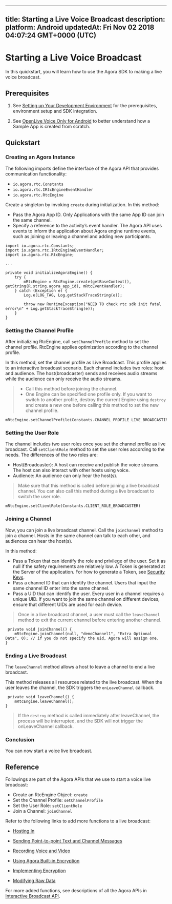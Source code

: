
---
title: Starting a Live Voice Broadcast
description: 
platform: Android
updatedAt: Fri Nov 02 2018 04:07:24 GMT+0000 (UTC)
---
# Starting a Live Voice Broadcast
In this quickstart, you will learn how to use the Agora SDK to making a live voice broadcast.

## Prerequisites

1.  See [Setting up Your Development Environment](../../en/Quickstart%20Guide/android_audio.md) for the prerequisites, environment setup and SDK integration.

2.  See [OpenLive Voice Only for Android](https://github.com/AgoraIO/Basic-Audio-Broadcasting/tree/master/OpenLive-Voice-Only-Android) to better understand how a Sample App is created from scratch.


## Quickstart

### Creating an Agora Instance

The following imports define the interface of the Agora API that provides communication functionality:

-   `io.agora.rtc.Constants`
-   `io.agora.rtc.IRtcEngineEventHandler`
-   `io.agora.rtc.RtcEngine`

Create a singleton by invoking `create` during initialization. In this method:

-   Pass the Agora App ID. Only Applications with the same App ID can join the same channel.
-   Specify a reference to the activity’s event handler. The Agora API uses events to inform the application about Agora engine runtime events, such as joining or leaving a channel and adding new participants.

```
import io.agora.rtc.Constants;
import io.agora.rtc.IRtcEngineEventHandler;
import io.agora.rtc.RtcEngine;

...

private void initializeAgoraEngine() {
    try {
        mRtcEngine = RtcEngine.create(getBaseContext(), getString(R.string.agora_app_id), mRtcEventHandler);
    } catch (Exception e) {
        Log.e(LOG_TAG, Log.getStackTraceString(e));

        throw new RuntimeException("NEED TO check rtc sdk init fatal error\n" + Log.getStackTraceString(e));
    }
}
```

### Setting the Channel Profile

After initializing RtcEngine, call `setChannelProfile` method to set the channel profile. RtcEngine applies optimization according to the channel profile.

In this method, set the channel profile as Live Broadcast. This profile applies to an interactive broadcast scenario. Each channel includes two roles: host and audience. The host\(broadcaster\) sends and receives audio streams while the audience can only receive the audio streams.

> -   Call this method before joining the channel.
> -   One Engine can be specified one profile only. If you want to switch to another profile, destroy the current Engine using `destroy` and create a new one before calling this method to set the new channel profile.


```
mRtcEngine.setChannelProfile(Constants.CHANNEL_PROFILE_LIVE_BROADCASTING);
```

### Setting the User Role

The channel includes two user roles once you set the channel profile as live broadcast. Call `setClientRole` method to set the user roles according to the needs. The differences of the two roles are:

-   Host\(Broadcaster\): A host can receive and publish the voice streams. The host can also interact with other hosts using voice.
-   Audience: An audience can only hear the host\(s\).

> Make sure that this method is called before joining a live broadcast channel. You can also call this method during a live broadcast to switch the user role.

```
mRtcEngine.setClientRole(Constants.CLIENT_ROLE_BROADCASTER)
```

### Joining a Channel

Now, you can join a live broadcast channel. Call the `joinChannel` method to join a channel. Hosts in the same channel can talk to each other, and audiences can hear the host\(s\).

In this method:

-   Pass a Token that can identify the role and privilege of the user. Set it as null if the safety requirements are relatively low. A Token is generated at the Server of the application. For how to generate a Token, see [Security Keys](../../en/Agora%20Platform/token.md).
-   Pass a channel ID that can identify the channel. Users that input the same channel ID enter into the same channel.
-   Pass a UID that can identify the user. Every user in a channel requires a unique UID. If you want to join the same channel on different devices, ensure that different UIDs are used for each device.

> Once in a live broadcast channel, a user must call the `leaveChannel` method to exit the current channel before entering another channel.

```
 private void joinChannel() {
    mRtcEngine.joinChannel(null, "demoChannel1", "Extra Optional Data", 0); // if you do not specify the uid, Agora will assign one.
}
```

### Ending a Live Broadcast

The `leaveChannel` method allows a host to leave a channel to end a live broadcast.

This method releases all resources related to the live broadcast. When the user leaves the channel, the SDK triggers the `onLeaveChannel` callback.

```
 private void leaveChannel() {
    mRtcEngine.leaveChannel();
}
```

> If the `destroy` method is called immediately after leaveChannel, the process will be interrupted, and the SDK will not trigger the onLeaveChannel callback.

### Conclusion

You can now start a voice live broadcast.

## Reference

Followings are part of the Agora APIs that we use to start a voice live broadcast:

-   Create an RtcEngine Object: `create`
-   Set the Channel Profile: `setChannelProfile`
-   Set the User Role: `setClientRole`
-   Join a Channel: `joinChannel`

Refer to the following links to add more functions to a live broadcast:

-   [Hosting In](../../en/Quickstart%20Guide/hostin_android.md)

-   [Sending Point-to-point Text and Channel Messages](../../en/Quickstart%20Guide/signal_android-1.md)

-   [Recording Voice and Video](../../en/Quickstart%20Guide/recording_voice_video.md)

-   [Using Agora Built-in Encryption](../../en/Quickstart%20Guide/encryption_android_agora.md)

-   [Implementing Encryption](../../en/Quickstart%20Guide/encryption_ios_agora.md)

-   [Modifying Raw Data](../../en/Quickstart%20Guide/rawdata_android.md)


For more added functions, see descriptions of all the Agora APIs in [Interactive Broadcast API](https://docs.agora.io/en/Audio%20Broadcast/API%20Reference/java/index.html).


